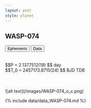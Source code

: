 ```yaml
---
layout: post
style: planet
---
```

<script src="../js/planets.js"></script>

## WASP-074

<!-- Tab links -->
<div class="tab">
<button class="tablinks" onclick="openCity(event, 'Ephemeris')">Ephemeris</button>
<button class="tablinks" onclick="openCity(event, 'Data')">Data</button>
</div>

<!-- Tab content -->
<div id="Ephemeris" class="tabcontent" markdown="1">
<br/><br/>
$$P = 2.1377512(19) $$ day <br/>
$$T_0 = 2457173.8715(24) $$ BJD TDB
<br/><br/>
<br/><br/>
![alt text](/images/WASP-074_o_c.png)
</div>


<div id="Data" class="tabcontent" markdown="1">

{% include data/data_WASP-074.md %}

</div>
